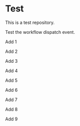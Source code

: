 # Test

This is a test repository.

Test the workflow dispatch event.

Add 1

Add 2

Add 3

Add 4

Add 5

Add 6

Add 7

Add 8

Add 9
